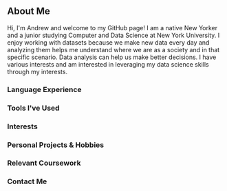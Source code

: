   ## About Me

<!--
**ayan32/ayan32** is a ✨ _special_ ✨ repository because its `README.md` (this file) appears on your GitHub profile.

Here are some ideas to get you started:

- 🔭 I’m currently working on ...
- 🌱 I’m currently learning ...
- 👯 I’m looking to collaborate on ...
- 🤔 I’m looking for help with ...
- 💬 Ask me about ...
- 📫 How to reach me: ...
- 😄 Pronouns: ...
- ⚡ Fun fact: ...
-->

Hi, I'm Andrew and welcome to my GitHub page! I am a native New Yorker and a junior studying Computer and Data Science at New York University. I enjoy working with datasets because we make new data every day and analyzing them helps me understand where we are as a society and in that specific scenario. Data analysis can help us make better decisions. I have various interests and am interested in leveraging my data science skills through my interests.

<h3>Language Experience</h3>

<h3>Tools I've Used</h3>

<h3>Interests</h3>

<h3>Personal Projects & Hobbies</h3>

<h3>Relevant Coursework</h3>

<h3>Contact Me</h3>
